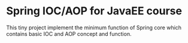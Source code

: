 # Spring IOC/AOP for JavaEE course

This tiny project implement the minimum function of Spring core which contains basic IOC and AOP concept and function.
